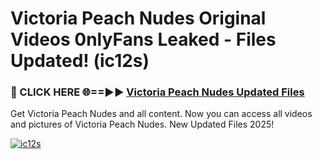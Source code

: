 # Victoria Peach Nudes Original Videos 0nlyFans Leaked - Files Updated! (ic12s)

<h3>🔴 CLICK HERE 🌐==►► <a href="https://tinyurl.com/4mcuefdz" rel="nofollow">Victoria Peach Nudes Updated Files</a></h3>

Get Victoria Peach Nudes and all content. Now you can access all videos and pictures of Victoria Peach Nudes. New Updated Files 2025!

[![ic12s](https://i.imgur.com/StAQSOY.gif)](https://tinyurl.com/4mcuefdz)
